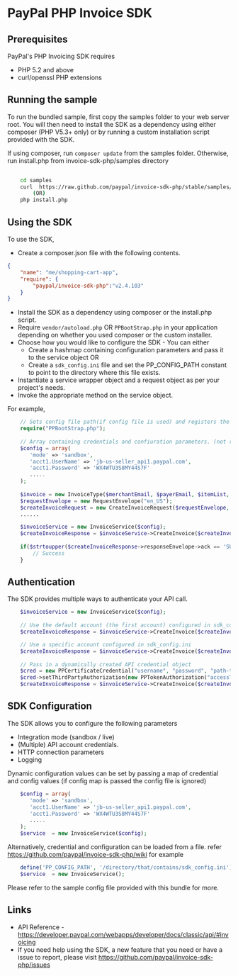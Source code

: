 # PayPal PHP Invoice SDK


## Prerequisites


PayPal's PHP Invoicing SDK requires 

   * PHP 5.2 and above 
   * curl/openssl PHP extensions 
  
## Running the sample

To run the bundled sample, first copy the samples folder to your web server root. You will then need to install the SDK as a dependency using either composer (PHP V5.3+ only) or by running a custom installation script provided with the SDK.


If using composer, run `composer update` from the samples folder. Otherwise, run install.php from invoice-sdk-php/samples directory

```bash
   
    cd samples
    curl  https://raw.github.com/paypal/invoice-sdk-php/stable/samples/install.php | php    
        (OR)        
    php install.php
```

## Using the SDK


To use the SDK,

   * Create a composer.json file with the following contents.
```json
{
    "name": "me/shopping-cart-app",
    "require": {
        "paypal/invoice-sdk-php":"v2.4.103"
    }
}
```

   * Install the SDK as a dependency using composer or the install.php script. 
   * Require `vendor/autoload.php` OR `PPBootStrap.php` in your application depending on whether you used composer or the custom installer.
   * Choose how you would like to configure the SDK - You can either
	  * Create a hashmap containing configuration parameters and pass it to the service object OR
      * Create a `sdk_config.ini` file and set the PP_CONFIG_PATH constant to point to the directory where this file exists.
   * Instantiate a service wrapper object and a request object as per your project's needs.
   * Invoke the appropriate method on the service object.
  

For example,

```php
	// Sets config file path(if config file is used) and registers the classloader
    require("PPBootStrap.php");
	
	// Array containing credentials and confiuration parameters. (not required if config file is used)
	$config = array(
       'mode' => 'sandbox',
       'acct1.UserName' => 'jb-us-seller_api1.paypal.com',
       'acct1.Password' => 'WX4WTU3S8MY44S7F'
       .....
    );
	
  	$invoice = new InvoiceType($merchantEmail, $payerEmail, $itemList, $currencyCode, $paymentTerms);
	$requestEnvelope = new RequestEnvelope("en_US");
	$createInvoiceRequest = new CreateInvoiceRequest($requestEnvelope, $invoice);
	......

	$invoiceService = new InvoiceService($config);
	$createInvoiceResponse = $invoiceService->CreateInvoice($createInvoiceRequest);
		
	if($strtoupper($createInvoiceResponse->responseEnvelope->ack == 'SUCCESS') {
		// Success
	}
```

## Authentication
  
The SDK provides multiple ways to authenticate your API call.
```php
	$invoiceService = new InvoiceService($config);
	
	// Use the default account (the first account) configured in sdk_config.ini
	$createInvoiceResponse = $invoiceService->CreateInvoice($createInvoiceRequest);	

	// Use a specific account configured in sdk_config.ini
	$createInvoiceResponse = $invoiceService->CreateInvoice($createInvoiceRequest, 'jb-us-seller_api1.paypal.com');	
	 
	// Pass in a dynamically created API credential object
	$cred = new PPCertificateCredential("username", "password", "path-to-pem-file");
	$cred->setThirdPartyAuthorization(new PPTokenAuthorization("accessToken", "tokenSecret"));
	$createInvoiceResponse = $invoiceService->CreateInvoice($createInvoiceRequest, $cred);	
```
 
## SDK Configuration

The SDK allows you to configure the following parameters

   * Integration mode (sandbox / live)
   * (Multiple) API account credentials.
   * HTTP connection parameters
   * Logging 

Dynamic configuration values can be set by passing a map of credential and config values (if config map is passed the config file is ignored)
```php
    $config = array(
       'mode' => 'sandbox',
       'acct1.UserName' => 'jb-us-seller_api1.paypal.com',
       'acct1.Password' => 'WX4WTU3S8MY44S7F'
       .....
    );
	$service  = new InvoiceService($config);
```
Alternatively, credential and configuration can be loaded from a file. refer <https://github.com/paypal/invoice-sdk-php/wiki> for example
```php
    define('PP_CONFIG_PATH', '/directory/that/contains/sdk_config.ini');
    $service  = new InvoiceService();
```
 
Please refer to the sample config file provided with this bundle for more.

## Links

   * API Reference - https://developer.paypal.com/webapps/developer/docs/classic/api/#invoicing
   * If you need help using the SDK, a new feature that you need or have a issue to report, please visit https://github.com/paypal/invoice-sdk-php/issues 
